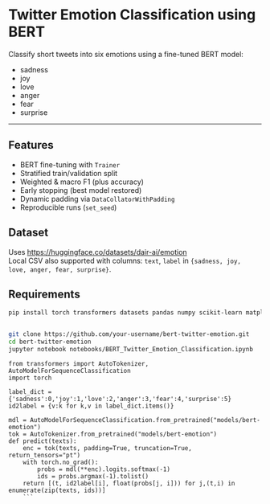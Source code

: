 # Twitter Emotion Classification using BERT

Classify short tweets into six emotions using a fine-tuned BERT model:

- sadness  
- joy  
- love  
- anger  
- fear  
- surprise

---

## Features
- BERT fine-tuning with `Trainer`
- Stratified train/validation split
- Weighted & macro F1 (plus accuracy)
- Early stopping (best model restored)
- Dynamic padding via `DataCollatorWithPadding`
- Reproducible runs (`set_seed`)

## Dataset
Uses https://huggingface.co/datasets/dair-ai/emotion  
Local CSV also supported with columns: `text`, `label` in `{sadness, joy, love, anger, fear, surprise}`.

## Requirements
```bash
pip install torch transformers datasets pandas numpy scikit-learn matplotlib


git clone https://github.com/your-username/bert-twitter-emotion.git
cd bert-twitter-emotion
jupyter notebook notebooks/BERT_Twitter_Emotion_Classification.ipynb

```
```
from transformers import AutoTokenizer, AutoModelForSequenceClassification
import torch

label_dict = {'sadness':0,'joy':1,'love':2,'anger':3,'fear':4,'surprise':5}
id2label = {v:k for k,v in label_dict.items()}

mdl = AutoModelForSequenceClassification.from_pretrained("models/bert-emotion")
tok = AutoTokenizer.from_pretrained("models/bert-emotion")
def predict(texts):
    enc = tok(texts, padding=True, truncation=True, return_tensors="pt")
    with torch.no_grad():
        probs = mdl(**enc).logits.softmax(-1)
        ids = probs.argmax(-1).tolist()
    return [(t, id2label[i], float(probs[j, i])) for j,(t,i) in enumerate(zip(texts, ids))]
    ```
    

